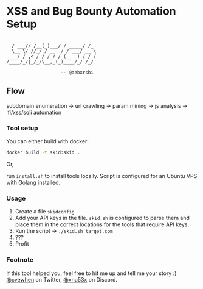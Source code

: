 # XSS and Bug Bounty Automation Setup

```
   _____ __   _     __       __
  / ___// /__(_)___/ / _____/ /_
  \__ \/ //_/ / __  / / ___/ __ \
 ___/ / ,< / / /_/ / (__  ) / / /
/____/_/|_/_/\__,_(_)____/_/ /_/

                    -- @debxrshi

```

## Flow

subdomain enumeration -> url crawling -> param mining -> js analysis -> lfi/xss/sqli automation

### Tool setup

You can either build with docker:

```sh
docker build -t skid:skid .
```

Or,

run `install.sh` to install tools locally. Script is configured for an Ubuntu VPS with Golang installed.

### Usage

1. Create a file `skidconfig`
1. Add your API keys in the file. `skid.sh` is configured to parse them and place them in the correct locations for the tools that require API keys.
1. Run the script -> `./skid.sh target.com`
1. ???
1. Profit

### Footnote

If this tool helped you, feel free to hit me up and tell me your story :) [@cvewhen](https://x.com/cvewhen) on Twitter, [@xnu53x](discord.gg) on Discord.
